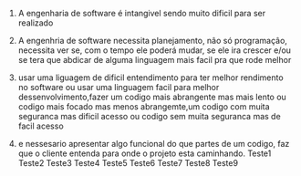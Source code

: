 1) A engenharia de software é intangivel sendo muito dificil para ser realizado

2) A engenhria de software necessita planejamento, nâo só programaçâo, necessita ver se, com o tempo ele poderá mudar, se ele ira crescer e/ou se tera que abdicar de alguma linguagem mais facil pra que rode melhor

3) usar uma liguagem de dificil entendimento para ter melhor rendimento no software ou usar uma linguagem facil para melhor dessenvolvimento,fazer um codigo mais abrangente mas mais lento ou codigo mais focado mas menos abrangemte,um codigo com muita seguranca mas dificil acesso ou codigo sem muita seguranca mas de facil acesso

4) e nessesario apresentar algo funcional do que partes de um codigo, faz que o cliente entenda para onde o projeto esta caminhando.
Teste1
Teste2
Teste3
Teste4
Teste5
Teste6
Teste7
Teste8
Teste9
